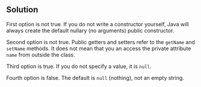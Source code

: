 ## Solution

First option is not true. If you do not write a constructor yourself, Java will always create the default nullary (no arguments) public constructor.

Second option is not true. Public getters and setters refer to the `getName` and `setName` methods. It does not mean that you an access the private attribute `name` from outside the class.

Third option is true. If you do not specify a value, it is `null`.

Fourth option is false. The default is `null` (nothing), not an empty string. 